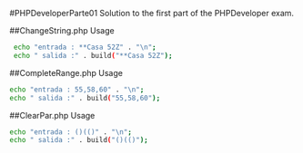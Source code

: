 #PHPDeveloperParte01
Solution to the first part of the PHPDeveloper exam.

##ChangeString.php
Usage
```bash
 echo "entrada : **Casa 52Z" . "\n";
 echo " salida :" . build("**Casa 52Z");
``` 
 
##CompleteRange.php
Usage
```bash
echo "entrada : 55,58,60" . "\n";
echo " salida :" . build("55,58,60");
``` 

##ClearPar.php
Usage
```bash
echo "entrada : ()(()" . "\n";
echo " salida :" . build("()(()");
``` 
